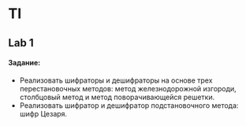 # TI
## Lab 1
#### Задание:
+ Реализовать шифраторы и дешифраторы на основе трех перестановочных методов: метод железнодорожной изгороди, столбцовый метод и метод поворачивающейся решетки.
+ Реализовать шифратор и дешифратор подстановочного метода: шифр Цезаря.
